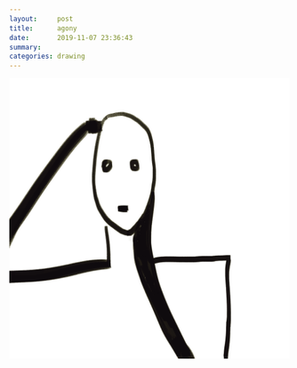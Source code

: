 ```yaml
---
layout:     post
title:      agony
date:       2019-11-07 23:36:43
summary:    
categories: drawing
---
```

![agony](/images/diary/agony.png ".")
